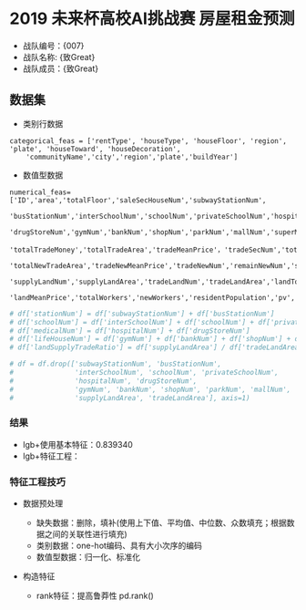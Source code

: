 
# 2019 未来杯高校AI挑战赛 房屋租金预测
* 战队编号：{007}
* 战队名称: {致Great}
* 战队成员：{致Great}

## 数据集

- 类别行数据
```text
categorical_feas = ['rentType', 'houseType', 'houseFloor', 'region', 'plate', 'houseToward', 'houseDecoration',
    'communityName','city','region','plate','buildYear']
```
- 数值型数据
```text
numerical_feas=['ID','area','totalFloor','saleSecHouseNum','subwayStationNum',
    'busStationNum','interSchoolNum','schoolNum','privateSchoolNum','hospitalNum',
    'drugStoreNum','gymNum','bankNum','shopNum','parkNum','mallNum','superMarketNum',
    'totalTradeMoney','totalTradeArea','tradeMeanPrice'，'tradeSecNum','totalNewTradeMoney',
    'totalNewTradeArea','tradeNewMeanPrice','tradeNewNum','remainNewNum','supplyNewNum',
    'supplyLandNum','supplyLandArea','tradeLandNum','tradeLandArea','landTotalPrice',
    'landMeanPrice','totalWorkers','newWorkers','residentPopulation','pv','']
```

```python
# df['stationNum'] = df['subwayStationNum'] + df['busStationNum']
# df['schoolNum'] = df['interSchoolNum'] + df['schoolNum'] + df['privateSchoolNum']
# df['medicalNum'] = df['hospitalNum'] + df['drugStoreNum']
# df['lifeHouseNum'] = df['gymNum'] + df['bankNum'] + df['shopNum'] + df['parkNum'] + df['mallNum'] + df['superMarketNum']
# df['landSupplyTradeRatio'] = df['supplyLandArea'] / df['tradeLandArea']

# df = df.drop(['subwayStationNum', 'busStationNum',
#               'interSchoolNum', 'schoolNum', 'privateSchoolNum',
#               'hospitalNum', 'drugStoreNum',
#               'gymNum', 'bankNum', 'shopNum', 'parkNum', 'mallNum', 'superMarketNum',
#               'supplyLandArea', 'tradeLandArea'], axis=1)
```

### 结果

- lgb+使用基本特征：0.839340	
- lgb+特征工程：

### 特征工程技巧

- 数据预处理
    - 缺失数据：删除，填补(使用上下值、平均值、中位数、众数填充；根据数据之间的关联性进行填充)
    - 类别数据：one-hot编码、具有大小次序的编码
    - 数值型数据：归一化、标准化
    
- 构造特征
    - rank特征：提高鲁莽性 pd.rank()
    